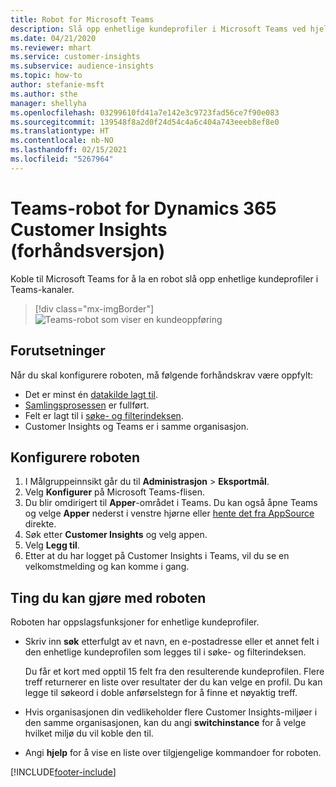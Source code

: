 ```yaml
---
title: Robot for Microsoft Teams
description: Slå opp enhetlige kundeprofiler i Microsoft Teams ved hjelp av en robot.
ms.date: 04/21/2020
ms.reviewer: mhart
ms.service: customer-insights
ms.subservice: audience-insights
ms.topic: how-to
author: stefanie-msft
ms.author: sthe
manager: shellyha
ms.openlocfilehash: 03299610fd41a7e142e3c9723fad56ce7f90e083
ms.sourcegitcommit: 139548f8a2d0f24d54c4a6c404a743eeeb8ef8e0
ms.translationtype: HT
ms.contentlocale: nb-NO
ms.lasthandoff: 02/15/2021
ms.locfileid: "5267964"
---
```

# <a name="teams-bot-for-dynamics-365-customer-insights-preview"></a>Teams-robot for Dynamics 365 Customer Insights (forhåndsversjon)

Koble til Microsoft Teams for å la en robot slå opp enhetlige kundeprofiler i Teams-kanaler.

> [!div class="mx-imgBorder"]
> ![Teams-robot som viser en kundeoppføring](media/teams-bot.png "Teams-robot som viser en kundeoppføring")

## <a name="prerequisites"></a>Forutsetninger

Når du skal konfigurere roboten, må følgende forhåndskrav være oppfylt:

- Det er minst én [datakilde lagt til](data-sources.md).
- [Samlingsprosessen](data-unification.md) er fullført.
- Felt er lagt til i [søke- og filterindeksen](search-filter-index.md).
- Customer Insights og Teams er i samme organisasjon.

## <a name="configure-the-bot"></a>Konfigurere roboten

1. I Målgruppeinnsikt går du til **Administrasjon** > **Eksportmål**.
1. Velg **Konfigurer** på Microsoft Teams-flisen.
1. Du blir omdirigert til **Apper**-området i Teams. Du kan også åpne Teams og velge **Apper** nederst i venstre hjørne eller [hente det fra AppSource](https://go.microsoft.com/fwlink/?linkid=2124104) direkte.
1. Søk etter **Customer Insights** og velg appen.
1. Velg **Legg til**.
1. Etter at du har logget på Customer Insights i Teams, vil du se en velkomstmelding og kan komme i gang.

## <a name="things-you-can-do-with-the-bot"></a>Ting du kan gjøre med roboten

Roboten har oppslagsfunksjoner for enhetlige kundeprofiler.

- Skriv inn **søk** etterfulgt av et navn, en e-postadresse eller et annet felt i den enhetlige kundeprofilen som legges til i søke- og filterindeksen.

  Du får et kort med opptil 15 felt fra den resulterende kundeprofilen. Flere treff returnerer en liste over resultater der du kan velge en profil. Du kan legge til søkeord i doble anførselstegn for å finne et nøyaktig treff.

- Hvis organisasjonen din vedlikeholder flere Customer Insights-miljøer i den samme organisasjonen, kan du angi **switchinstance** for å velge hvilket miljø du vil koble den til.

- Angi **hjelp** for å vise en liste over tilgjengelige kommandoer for roboten.  


[!INCLUDE[footer-include](../includes/footer-banner.md)]